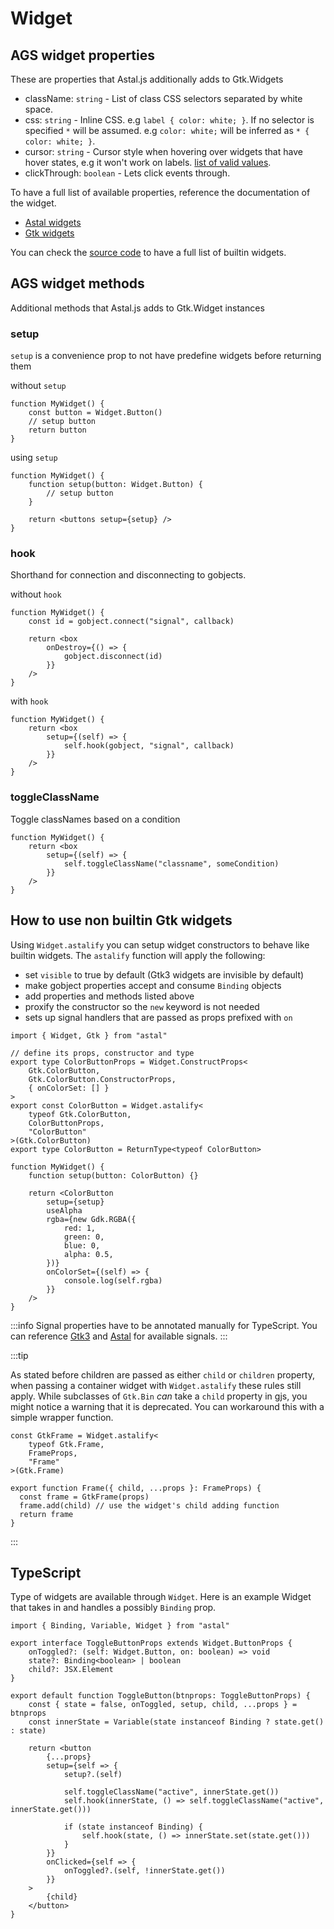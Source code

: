 # Widget

## AGS widget properties

These are properties that Astal.js additionally adds to Gtk.Widgets

- className: `string` - List of class CSS selectors separated by white space.
- css: `string` - Inline CSS. e.g `label { color: white; }`. If no selector is specified `*` will be assumed. e.g `color: white;` will be inferred as `* { color: white; }`.
- cursor: `string` - Cursor style when hovering over widgets that have hover states, e.g it won't work on labels. [list of valid values](https://docs.gtk.org/gdk3/ctor.Cursor.new_from_name.html).
- clickThrough: `boolean` - Lets click events through.

To have a full list of available properties, reference the documentation of the widget.

- [Astal widgets](https://aylur.github.io/libastal/index.html#classes)
- [Gtk widgets](https://docs.gtk.org/gtk3/#classes)

You can check the [source code](https://github.com/aylur/astal/blob/main/gjs/src/widgets.ts) to have a full list of builtin widgets.

## AGS widget methods

Additional methods that Astal.js adds to Gtk.Widget instances

### setup

`setup` is a convenience prop to not have predefine widgets before returning them

without `setup`

```tsx
function MyWidget() {
    const button = Widget.Button()
    // setup button
    return button
}
```

using `setup`

```tsx
function MyWidget() {
    function setup(button: Widget.Button) {
        // setup button
    }

    return <buttons setup={setup} />
}
```

### hook

Shorthand for connection and disconnecting to gobjects.

without `hook`

```tsx
function MyWidget() {
    const id = gobject.connect("signal", callback)

    return <box
        onDestroy={() => {
            gobject.disconnect(id)
        }}
    />
}
```

with `hook`

```tsx
function MyWidget() {
    return <box
        setup={(self) => {
            self.hook(gobject, "signal", callback)
        }}
    />
}
```

### toggleClassName

Toggle classNames based on a condition

```tsx
function MyWidget() {
    return <box
        setup={(self) => {
            self.toggleClassName("classname", someCondition)
        }}
    />
}
```

## How to use non builtin Gtk widgets

Using `Widget.astalify` you can setup widget constructors to behave like builtin widgets.
The `astalify` function will apply the following:

- set `visible` to true by default (Gtk3 widgets are invisible by default)
- make gobject properties accept and consume `Binding` objects
- add properties and methods listed above
- proxify the constructor so the `new` keyword is not needed
- sets up signal handlers that are passed as props prefixed with `on`

```tsx
import { Widget, Gtk } from "astal"

// define its props, constructor and type
export type ColorButtonProps = Widget.ConstructProps<
    Gtk.ColorButton,
    Gtk.ColorButton.ConstructorProps,
    { onColorSet: [] }
>
export const ColorButton = Widget.astalify<
    typeof Gtk.ColorButton,
    ColorButtonProps,
    "ColorButton"
>(Gtk.ColorButton)
export type ColorButton = ReturnType<typeof ColorButton>

function MyWidget() {
    function setup(button: ColorButton) {}

    return <ColorButton
        setup={setup}
        useAlpha
        rgba={new Gdk.RGBA({
            red: 1,
            green: 0,
            blue: 0,
            alpha: 0.5,
        })}
        onColorSet={(self) => {
            console.log(self.rgba)
        }}
    />
}
```

:::info
Signal properties have to be annotated manually for TypeScript.
You can reference [Gtk3](https://gjs-docs.gnome.org/gtk30~3.0/)
and [Astal](https://aylur.github.io/libastal/index.html#classes) for available signals.
:::

:::tip

As stated before children are passed as either `child` or `children` property,
when passing a container widget with `Widget.astalify` these rules still apply.
While subclasses of `Gtk.Bin` *can* take a `child` property in gjs, you might notice
a warning that it is deprecated. You can workaround this with a simple wrapper function.

```tsx
const GtkFrame = Widget.astalify<
    typeof Gtk.Frame,
    FrameProps,
    "Frame"
>(Gtk.Frame)

export function Frame({ child, ...props }: FrameProps) {
  const frame = GtkFrame(props)
  frame.add(child) // use the widget's child adding function
  return frame
}
```

:::

## TypeScript

Type of widgets are available through `Widget`.
Here is an example Widget that takes in and handles a possibly `Binding` prop.

```tsx
import { Binding, Variable, Widget } from "astal"

export interface ToggleButtonProps extends Widget.ButtonProps {
    onToggled?: (self: Widget.Button, on: boolean) => void
    state?: Binding<boolean> | boolean
    child?: JSX.Element
}

export default function ToggleButton(btnprops: ToggleButtonProps) {
    const { state = false, onToggled, setup, child, ...props } = btnprops
    const innerState = Variable(state instanceof Binding ? state.get() : state)

    return <button
        {...props}
        setup={self => {
            setup?.(self)

            self.toggleClassName("active", innerState.get())
            self.hook(innerState, () => self.toggleClassName("active", innerState.get()))

            if (state instanceof Binding) {
                self.hook(state, () => innerState.set(state.get()))
            }
        }}
        onClicked={self => {
            onToggled?.(self, !innerState.get())
        }}
    >
        {child}
    </button>
}
```
